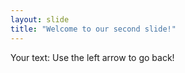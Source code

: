 ```yaml
---
layout: slide
title: "Welcome to our second slide!"
---
```

Your text: 
Use the left arrow to go back!
